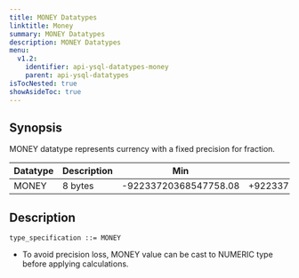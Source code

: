 ```yaml
---
title: MONEY Datatypes
linktitle: Money
summary: MONEY Datatypes
description: MONEY Datatypes
menu:
  v1.2:
    identifier: api-ysql-datatypes-money
    parent: api-ysql-datatypes
isTocNested: true
showAsideToc: true
---
```


## Synopsis
MONEY datatype represents currency with a fixed precision for fraction.

Datatype | Description | Min | Max |
---------|-------------|-----|-----|
MONEY | 8 bytes | -92233720368547758.08 | +92233720368547758.07 |

## Description

```
type_specification ::= MONEY
```

- To avoid precision loss, MONEY value can be cast to NUMERIC type before applying calculations.

